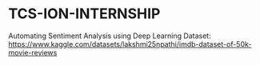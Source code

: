 # TCS-ION-INTERNSHIP
Automating Sentiment Analysis using Deep Learning
Dataset:
https://www.kaggle.com/datasets/lakshmi25npathi/imdb-dataset-of-50k-movie-reviews

